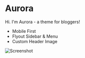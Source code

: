 Aurora
===

Hi. I'm Aurora - a theme for bloggers!

- Mobile First
- Flyout Sidebar & Menu
- Custom Header Image

![Screenshot](https://i.cloudup.com/5Mnr6dQJ2c.png "Screenshot")



